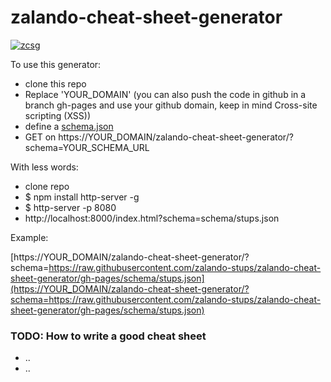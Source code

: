 # zalando-cheat-sheet-generator

[![zcsg](https://img.shields.io/badge/zcs-stups-brightgreen.svg)](https://YOUR_DOMAIN/zalando-cheat-sheet-generator/?schema=https://raw.githubusercontent.com/zalando-stups/zalando-cheat-sheet-generator/gh-pages/schema/stups.json)


To use this generator:

* clone this repo
* Replace 'YOUR_DOMAIN' (you can also push the code in github in a branch gh-pages and use your github domain, keep in mind Cross-site scripting (XSS))
* define a [schema.json](schema/stups.json)
* GET on  https://YOUR_DOMAIN/zalando-cheat-sheet-generator/?schema=YOUR_SCHEMA_URL

With less words:

* clone repo
* $ npm install http-server -g
* $ http-server -p 8080
* http://localhost:8000/index.html?schema=schema/stups.json

Example:

[https://YOUR_DOMAIN/zalando-cheat-sheet-generator/?schema=https://raw.githubusercontent.com/zalando-stups/zalando-cheat-sheet-generator/gh-pages/schema/stups.json](https://YOUR_DOMAIN/zalando-cheat-sheet-generator/?schema=https://raw.githubusercontent.com/zalando-stups/zalando-cheat-sheet-generator/gh-pages/schema/stups.json)

### TODO: How to write a good cheat sheet

* ..
* ..
